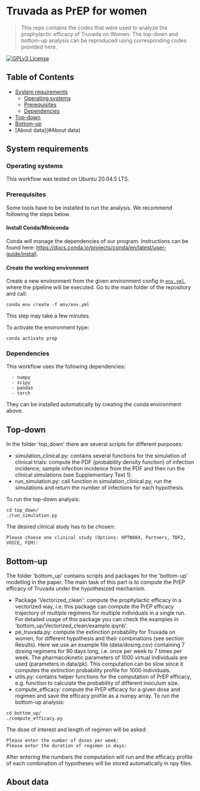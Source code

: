 # Truvada as PrEP for women
>This repo contains the codes that were used to analyze the prophylactic efficacy of  Truvada on Women. 
> The top-down and bottom-up analysis can be reproduced using corresponding codes provided here.  

[![GPLv3 License](https://img.shields.io/badge/License-GPL%20v3-yellow.svg)](https://opensource.org/licenses/)

## Table of Contents
-   [System requirements](#system-requirements)
      -   [Operating systems](#operating-systems)
      -   [Prerequisites](#prerequisites)
      -   [Dependencies](#dependencies)
- [Top-down](#Top-down)
- [Bottom-up](#Bottom-up)
- [About data](#About data)

## System requirements

### Operating systems
This workflow was tested on Ubuntu 20.04.5 LTS.

### Prerequisites
Some tools have to be installed to run the analysis. We recommend following the steps below.

#### Install Conda/Miniconda

Conda will manage the dependencies of our program. Instructions can be found here: https://docs.conda.io/projects/conda/en/latest/user-guide/install.


#### Create the working environment

Create a new environment from the given environment config in [`env.yml`](./env/env.yml), where the pipeline will be executed.
Go to the main folder of the repository and call:

```
conda env create -f env/env.yml
```

This step may take a few minutes.

To activate the environment type:

```
conda activate prep
```

### Dependencies

This workflow uses the following dependencies:

```
  - numpy
  - scipy
  - pandas
  - torch
```
They can be installed automatically by creating the conda environment above. 

## Top-down
In the folder 'top_down' there are several scripts for different purposes:
* simulation_clinical.py: contains several functions for the simulation of clinical trials: 
compute the PDF (probability density function) of infection incidence, sample infection 
incidence from the PDF and then run the clinical simulations (see Supplementary Text 1). 
* run_simulation.py: call function in simulation_clinical.py, run the simulations and return 
the number of infections for each hypothesis. 

To run the top-down analysis:
```
cd top_down/
./run_simulation.py
```
The desired clinical study has to be chosen: 
```commandline
Please choose one clinical study (Options: HPTN084, Partners, TDF2, VOICE, FEM): 
```

## Bottom-up
The folder 'bottom_up' contains scripts and packages for the 'bottom-up' modelling 
in the paper. The main task of this part is to compute the PrEP efficacy of Truvada under 
the hypothesized mechanism. 
* Package 'Vectorized_clean': compute the prophylactic efficacy 
in a vectorized way, i.e. this package can compute the PrEP efficacy trajectory of multiple 
regimens for multiple individuals in a single run. For detailed usage of this package you can 
check the examples in 'bottom_up/Vectorized_clean/example.ipynb'. 
* pe_truvada.py: compute the extinction probability for Truvada on women, for different hypothesis
and their combinations (see section Results). Here we use an example file (data/dosing.csv) containing 
7 dosing regimens for 90 days long, i.e. once per week to 7 times per week. The pharmacokinetic parameters 
of 1000 virtual individuals are used (parameters in data/pk). This computation can be slow since it computes the extinction probability profile for 1000 individuals. 
* utils.py: contains helper functions for the computation of PrEP efficacy, e.g. function to calculate 
the probability of different inoculum size.
* compute_efficacy: compute the PrEP efficacy for a given dose and regimen and save the efficacy profile 
as a numpy array. 
To run the bottom-up  analysis:
```
cd bottom_up/
./compute_efficacy.py
```
The dose of interest and length of regimen will be asked:
```
Please enter the number of doses per week: 
Please enter the duration of regimen in days: 
```
After entering the numbers the computation will run and the efficacy profile of each combination of hypotheses 
will be stored automatically in npy files.  

## About data

